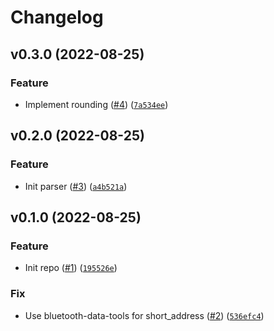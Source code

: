 # Changelog

<!--next-version-placeholder-->

## v0.3.0 (2022-08-25)
### Feature
* Implement rounding ([#4](https://github.com/Bluetooth-Devices/thermobeacon-ble/issues/4)) ([`7a534ee`](https://github.com/Bluetooth-Devices/thermobeacon-ble/commit/7a534ee0f5fd930113c5f95e30807dafe87e5e48))

## v0.2.0 (2022-08-25)
### Feature
* Init parser ([#3](https://github.com/Bluetooth-Devices/thermobeacon-ble/issues/3)) ([`a4b521a`](https://github.com/Bluetooth-Devices/thermobeacon-ble/commit/a4b521ab737408b1633812a4e0b6015f0ee7ce00))

## v0.1.0 (2022-08-25)
### Feature
* Init repo ([#1](https://github.com/Bluetooth-Devices/thermobeacon-ble/issues/1)) ([`195526e`](https://github.com/Bluetooth-Devices/thermobeacon-ble/commit/195526ed5fe312f65194b2f0d48239127da0e808))

### Fix
* Use bluetooth-data-tools for short_address ([#2](https://github.com/Bluetooth-Devices/thermobeacon-ble/issues/2)) ([`536efc4`](https://github.com/Bluetooth-Devices/thermobeacon-ble/commit/536efc4d114262b5794a4868024817fd194e785c))
